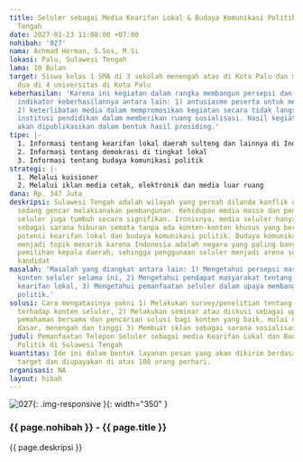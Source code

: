 ```yaml
---
title: Seluler sebagai Media Kearifan Lokal & Budaya Komunikasi Politik di Sulawesi
  Tengah
date: 2027-01-23 11:08:00 +07:00
nohibah: '027'
nama: Achmad Herman, S.Sos, M.Si
lokasi: Palu, Sulawesi Tengah
lama: 10 Bulan
target: Siswa kelas 1 SMA di 3 sekolah menengah atas di Kota Palu dan mahasiswa semester
  dua di 4 universitas di Kota Palu
keberhasilan: 'Karena ini kegiatan dalam rangka membangun persepsi dan pemahaman maka
  indikator keberhasilannya antara lain: 1) antusiasme peserta untuk mengikuti kegiatan,
  2) keterlibatan media dalam mempromosikan kegiatan secara tidak langsung, 3) keterlibatan
  institusi pendidikan dalam memberikan ruang sosialisasi. Hasil kegiatan ini nantinya
  akan dipublikasikan dalam bentuk hasil prosiding.'
tipe: |-
  1. Informasi tentang kearifan lokal daerah sulteng dan lainnya di Indonesia.
  2. Informasi tentang demokrasi di tingkat lokal
  3. Informasi tentang budaya komunikasi politik
strategi: |-
  1. Melalui kuisioner
  2. Melalui iklan media cetak, elektronik dan media luar ruang
dana: Rp. 347 Juta
deskripsi: Sulawesi Tengah adalah wilayah yang pernah dilanda konflik dan saat ini
  sedang gencar melaksanakan pembangunan. Kehidupan media massa dan penggunaan telepon
  seluler juga tumbuh secara signifikan. Ironisnya, media seluler hanya dimanfaatkan
  sebagai sarana hiburan semata tanpa ada konten-konten khusus yang bersifat menggali
  potensi kearifan lokal dan budaya komunikasi politik. Budaya komunikasi politik
  menjadi topik menarik karena Indonesia adalah negara yang paling banyak melakukan
  pemilihan kepala daerah, sehingga penggunaan seluler menjadi arena sosialisasi para
  kandidat
masalah: 'Masalah yang diangkat antara lain: 1) Mengetahui persepsi masyarakat terhadap
  konten seluler selama ini, 2) Mengetahui pendapat masyarakat tentang konten berbasis
  kearifan lokal, 3) Mengetahui pemanfaatan seluler dalam upaya membangun budaya komunikasi
  politik.'
solusi: Cara mengatasinya yakni 1) Melakukan survey/penelitian tentang pandangan masyarakat
  terhadap konten seluler, 2) Melakukan seminar atau diskusi sebagai upaya membangun
  pemahaman bersama dan pencarian solusi bagi konten yang baik, mulai dari level pendidikan
  dasar, menengah dan tinggi 3) Membuat iklan sebagai sarana sosialisasi kegiatan.
judul: Pemanfaatan Telepon Seluler sebagai media Kearifan Lokal dan Budaya Komunikasi
  Politik di Sulawesi Tengah
kuantitas: Ide ini dalam bentuk layanan pesan yang akan dikirim berdasarkan jumlah
  target dan diupayakan di atas 100 orang perhari.
organisasi: NA
layout: hibah
---
```


![027](/static/img/hibahcms/027.png){: .img-responsive }{: width="350" }

### {{ page.nohibah }} - {{ page.title }}

{{ page.deskripsi }}
